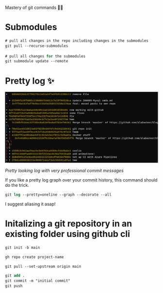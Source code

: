 Mastery of git commands 🧙‍♂️


# Submodules

```ps
# pull all changes in the repo including changes in the submodules
git pull --recurse-submodules

# pull all changes for the submodules
git submodule update --remote
```

# Pretty log ✨

![alt text](images/gitlogs.png "Awesome log")

*Pretty looking log with very professional commit messages*

If you like a pretty log graph over your commit history, this command should do the trick.

```ps
git log --pretty=oneline --graph --decorate --all
```

I suggest aliasing it asap!

# Initalizing a git repository in an existing folder using github cli

```ps
git init -b main
```
```ps
gh repo create project-name
```

```ps
git pull --set-upstream origin main
```

```ps
git add . 
git commit -m "initial commit" 
git push
```
